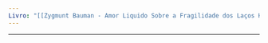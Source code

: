 ```yaml
---
Livro: "[[Zygmunt Bauman - Amor Liquido Sobre a Fragilidade dos Laços Humanos - Zahar.pdf]]"
---
```

---

